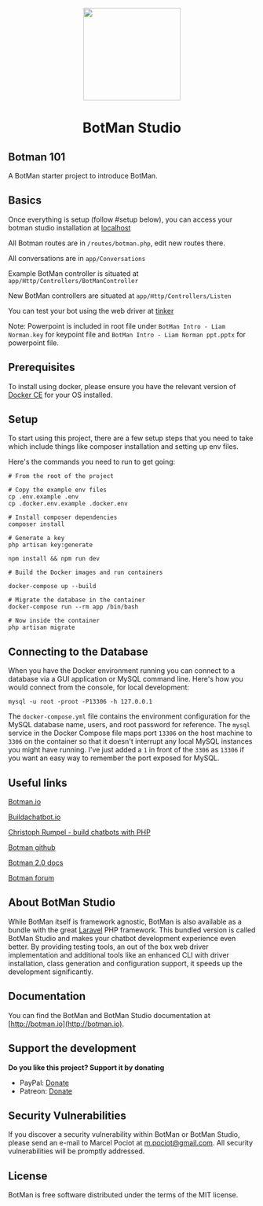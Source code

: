 <p align="center"><img height="188" width="198" src="https://botman.io/img/botman.png"></p>
<h1 align="center">BotMan Studio</h1>

## Botman 101 

A BotMan starter project to introduce BotMan.

## Basics

Once everything is setup (follow #setup below), you can access your botman studio installation at [localhost](http://127.0.0.1:8080)

All Botman routes are in `/routes/botman.php`, edit new routes there.

All conversations are in `app/Conversations`

Example BotMan controller is situated at `app/Http/Controllers/BotManController`

New BotMan controllers are situated at `app/Http/Controllers/Listen`

You can test your bot using the web driver at [tinker](http://127.0.0.1:8080/botman/tinker)

Note: Powerpoint is included in root file under `BotMan Intro - Liam Norman.key` for keypoint file and 
`BotMan Intro - Liam Norman ppt.pptx` for powerpoint file.

## Prerequisites

To install using docker, please ensure you have the relevant version of [Docker CE](https://docs.docker.com/install/) for your OS installed.

## Setup

To start using this project, there are a few setup steps that you need to take which include things like composer installation and setting up env files.

Here's the commands you need to run to get going:

```
# From the root of the project

# Copy the example env files
cp .env.example .env
cp .docker.env.example .docker.env

# Install composer dependencies
composer install

# Generate a key
php artisan key:generate

npm install && npm run dev

# Build the Docker images and run containers 

docker-compose up --build 

# Migrate the database in the container
docker-compose run --rm app /bin/bash

# Now inside the container
php artisan migrate
```

## Connecting to the Database

When you have the Docker environment running you can connect to a database via a GUI application or MySQL command line. Here's how you would connect from the console, for local development:

```
mysql -u root -proot -P13306 -h 127.0.0.1
```

The `docker-compose.yml` file contains the environment configuration for the MySQL database name, users, and root password for reference. The `mysql` service in the Docker Compose file maps port `13306` on the host machine to `3306` on the container so that it doesn't interrupt any local MySQL instances you might have running. I've just added a `1` in front of the `3306` as `13306` if you want an easy way to remember the port exposed for MySQL.

## Useful links

[Botman.io](https://botman.io/)

[Buildachatbot.io](https://buildachatbot.io/)

[Christoph Rumpel - build chatbots with PHP](https://christoph-rumpel.com/build-chatbots-with-php)

[Botman github](https://github.com/botman/botman)

[Botman 2.0 docs](https://botman.io/2.0/installation)

[Botman forum](https://botman.io/forum/)

## About BotMan Studio

While BotMan itself is framework agnostic, BotMan is also available as a bundle with the great [Laravel](https://laravel.com) PHP framework. This bundled version is called BotMan Studio and makes your chatbot development experience even better. By providing testing tools, an out of the box web driver implementation and additional tools like an enhanced CLI with driver installation, class generation and configuration support, it speeds up the development significantly.

## Documentation

You can find the BotMan and BotMan Studio documentation at [http://botman.io](http://botman.io).

## Support the development
**Do you like this project? Support it by donating**

- PayPal: [Donate](https://www.paypal.com/cgi-bin/webscr?cmd=_donations&business=m%2epociot%40googlemail%2ecom&lc=CY&item_name=BotMan&no_note=0&currency_code=EUR&bn=PP%2dDonationsBF%3abtn_donateCC_LG%2egif%3aNonHostedGuest)
- Patreon: [Donate](https://www.patreon.com/botman)

## Security Vulnerabilities

If you discover a security vulnerability within BotMan or BotMan Studio, please send an e-mail to Marcel Pociot at m.pociot@gmail.com. All security vulnerabilities will be promptly addressed.

## License

BotMan is free software distributed under the terms of the MIT license.
